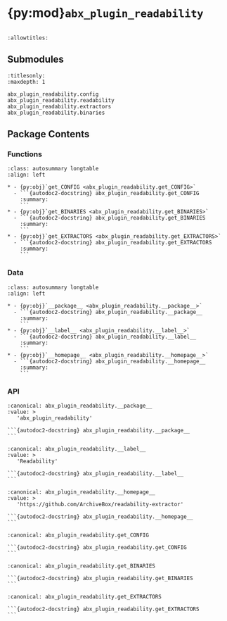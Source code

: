 # {py:mod}`abx_plugin_readability`

```{py:module} abx_plugin_readability
```

```{autodoc2-docstring} abx_plugin_readability
:allowtitles:
```

## Submodules

```{toctree}
:titlesonly:
:maxdepth: 1

abx_plugin_readability.config
abx_plugin_readability.readability
abx_plugin_readability.extractors
abx_plugin_readability.binaries
```

## Package Contents

### Functions

````{list-table}
:class: autosummary longtable
:align: left

* - {py:obj}`get_CONFIG <abx_plugin_readability.get_CONFIG>`
  - ```{autodoc2-docstring} abx_plugin_readability.get_CONFIG
    :summary:
    ```
* - {py:obj}`get_BINARIES <abx_plugin_readability.get_BINARIES>`
  - ```{autodoc2-docstring} abx_plugin_readability.get_BINARIES
    :summary:
    ```
* - {py:obj}`get_EXTRACTORS <abx_plugin_readability.get_EXTRACTORS>`
  - ```{autodoc2-docstring} abx_plugin_readability.get_EXTRACTORS
    :summary:
    ```
````

### Data

````{list-table}
:class: autosummary longtable
:align: left

* - {py:obj}`__package__ <abx_plugin_readability.__package__>`
  - ```{autodoc2-docstring} abx_plugin_readability.__package__
    :summary:
    ```
* - {py:obj}`__label__ <abx_plugin_readability.__label__>`
  - ```{autodoc2-docstring} abx_plugin_readability.__label__
    :summary:
    ```
* - {py:obj}`__homepage__ <abx_plugin_readability.__homepage__>`
  - ```{autodoc2-docstring} abx_plugin_readability.__homepage__
    :summary:
    ```
````

### API

````{py:data} __package__
:canonical: abx_plugin_readability.__package__
:value: >
   'abx_plugin_readability'

```{autodoc2-docstring} abx_plugin_readability.__package__
```

````

````{py:data} __label__
:canonical: abx_plugin_readability.__label__
:value: >
   'Readability'

```{autodoc2-docstring} abx_plugin_readability.__label__
```

````

````{py:data} __homepage__
:canonical: abx_plugin_readability.__homepage__
:value: >
   'https://github.com/ArchiveBox/readability-extractor'

```{autodoc2-docstring} abx_plugin_readability.__homepage__
```

````

````{py:function} get_CONFIG()
:canonical: abx_plugin_readability.get_CONFIG

```{autodoc2-docstring} abx_plugin_readability.get_CONFIG
```
````

````{py:function} get_BINARIES()
:canonical: abx_plugin_readability.get_BINARIES

```{autodoc2-docstring} abx_plugin_readability.get_BINARIES
```
````

````{py:function} get_EXTRACTORS()
:canonical: abx_plugin_readability.get_EXTRACTORS

```{autodoc2-docstring} abx_plugin_readability.get_EXTRACTORS
```
````
